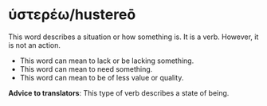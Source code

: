 # ὑστερέω/hustereō
This word describes a situation or how something is. It is a verb. However, it is not an action. 
* This word can mean to lack or be lacking something. 
* This word can mean to need something. 
* This word can mean to be of less value or quality. 

**Advice to translators**: This type of verb describes a state of being. 
